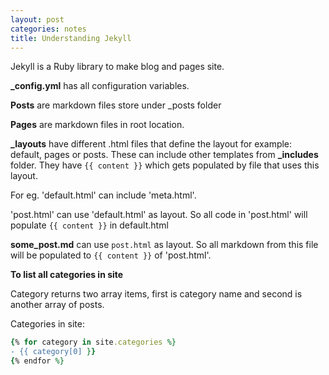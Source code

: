 ```yaml
---
layout: post
categories: notes
title: Understanding Jekyll
---
```


Jekyll is a Ruby library to make blog and pages site.

**_config.yml** has all configuration variables.

**Posts** are markdown files store under _posts folder

**Pages** are markdown files in root location.

**_layouts** have different .html files that define the layout for example: default, pages or posts. These can include other templates from **_includes** folder. They have `{{ content }}` which gets populated by file that uses this layout. 

For eg. 'default.html' can include 'meta.html'.

'post.html' can use 'default.html' as layout. So all code in 'post.html' will populate `{{ content }}` in default.html

**some_post.md** can use `post.html` as layout. So all markdown from this file will be populated to `{{ content }}` of 'post.html'.

**To list all categories in site**

Category returns two array items, first is category name and second is another array of posts.

Categories in site:
```ruby
{% for category in site.categories %}
- {{ category[0] }}
{% endfor %}
```

